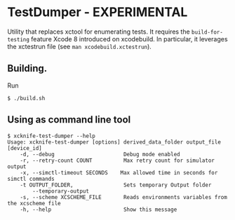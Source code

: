 # TestDumper - EXPERIMENTAL

Utility that replaces xctool for enumerating tests. It requires the `build-for-testing` feature Xcode 8 introduced on xcodebuild. In particular, it leverages the xctestrun file (see `man xcodebuild.xctestrun`).

## Building.

Run 

```
$ ./build.sh
````

## Using as command line tool

```
$ xcknife-test-dumper --help
Usage: xcknife-test-dumper [options] derived_data_folder output_file [device_id]
    -d, --debug                      Debug mode enabled
    -r, --retry-count COUNT          Max retry count for simulator output
    -x, --simctl-timeout SECONDS    Max allowed time in seconds for simctl commands
    -t OUTPUT_FOLDER,                Sets temporary Output folder
        --temporary-output
    -s, --scheme XCSCHEME_FILE       Reads environments variables from the xcscheme file
    -h, --help                       Show this message
```